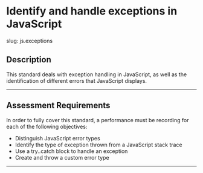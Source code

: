 # Identify and handle exceptions in JavaScript

slug: js.exceptions

## Description
This standard deals with exception handling in JavaScript, as well as the identification of different errors that JavaScript displays.

---
## Assessment Requirements
In order to fully cover this standard, a performance must be recording for each of the following objectives:

- Distinguish JavaScript error types
- Identify the type of exception thrown from a JavaScript stack trace
- Use a try..catch block to handle an exception
- Create and throw a custom error type

---
